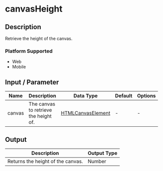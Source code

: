 # canvasHeight

## Description

Retrieve the height of the canvas.

### Platform Supported

- Web
- Mobile

## Input / Parameter

| Name | Description | Data Type | Default | Options | Required |
| ------ | ------ | ------ | ------ | ------ | ------ |
| canvas | The canvas to retrieve the height of. | [HTMLCanvasElement](https://developer.mozilla.org/en-US/docs/Web/HTML/Element/canvas) | - | - | Yes |

## Output

| Description | Output Type |
| ------ | ------ |
| Returns the height of the canvas. | Number |